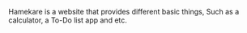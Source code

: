 Hamekare is a website that provides different basic things, Such as a calculator, a To-Do list app and etc.